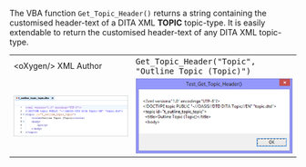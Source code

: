 The VBA function ``Get_Topic_Header()`` returns a string containing the customised header-text of a DITA XML **TOPIC** topic-type. It is easily extendable to return the customised header-text of any DITA XML topic-type.

<table border="0">
  <tr>
    <td>&lt;oXygen/&gt; XML Author</td>
    <td><tt>Get_Topic_Header("Topic", "Outline Topic (Topic)")</tt></td>
  </tr>
  <tr>
    <td><img src="t_outline_topic_topic.png"/></td>
    <td><img src="test_get_topic_header_(topic).png"/></td>
  </tr>
</table>
